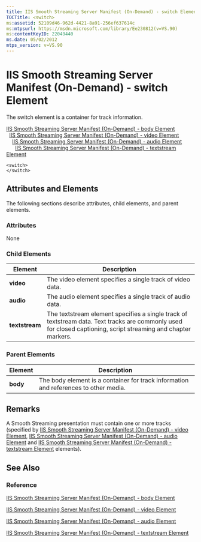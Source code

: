 ```yaml
---
title: IIS Smooth Streaming Server Manifest (On-Demand) - switch Element
TOCTitle: <switch>
ms:assetid: 52109d46-962d-4421-8a91-256ef637614c
ms:mtpsurl: https://msdn.microsoft.com/library/Ee230812(v=VS.90)
ms:contentKeyID: 22049440
ms.date: 05/02/2012
mtps_version: v=VS.90
---
```


# IIS Smooth Streaming Server Manifest (On-Demand) - switch Element

The switch element is a container for track information.

[IIS Smooth Streaming Server Manifest (On-Demand) - body Element](iis-smooth-streaming-server-manifest-on-demand-body-element.md)  
  [IIS Smooth Streaming Server Manifest (On-Demand) - video Element](iis-smooth-streaming-server-manifest-on-demand-video-element.md)  
    [IIS Smooth Streaming Server Manifest (On-Demand) - audio Element](iis-smooth-streaming-server-manifest-on-demand-audio-element.md)  
      [IIS Smooth Streaming Server Manifest (On-Demand) - textstream Element](iis-smooth-streaming-server-manifest-on-demand-textstream-element.md)  

    <switch>
    </switch>

## Attributes and Elements

The following sections describe attributes, child elements, and parent elements.

### Attributes

None

### Child Elements

|Element|Description|
|--- |--- |
|**video**|The video element specifies a single track of video data.|
|**audio**|The audio element specifies a single track of audio data.|
|**textstream**|The textstream element specifies a single track of textstream data. Text tracks are commonly used for closed captioning, script streaming and chapter markers.|

### Parent Elements

|Element|Description|
|--- |--- |
|**body**|The body element is a container for track information and references to other media.|

## Remarks

A Smooth Streaming presentation must contain one or more tracks (specified by [IIS Smooth Streaming Server Manifest (On-Demand) - video Element](iis-smooth-streaming-server-manifest-on-demand-video-element.md), [IIS Smooth Streaming Server Manifest (On-Demand) - audio Element](iis-smooth-streaming-server-manifest-on-demand-audio-element.md) and [IIS Smooth Streaming Server Manifest (On-Demand) - textstream Element](iis-smooth-streaming-server-manifest-on-demand-textstream-element.md) elements).

## See Also

### Reference

[IIS Smooth Streaming Server Manifest (On-Demand) - body Element](iis-smooth-streaming-server-manifest-on-demand-body-element.md)

[IIS Smooth Streaming Server Manifest (On-Demand) - video Element](iis-smooth-streaming-server-manifest-on-demand-video-element.md)

[IIS Smooth Streaming Server Manifest (On-Demand) - audio Element](iis-smooth-streaming-server-manifest-on-demand-audio-element.md)

[IIS Smooth Streaming Server Manifest (On-Demand) - textstream Element](iis-smooth-streaming-server-manifest-on-demand-textstream-element.md)
